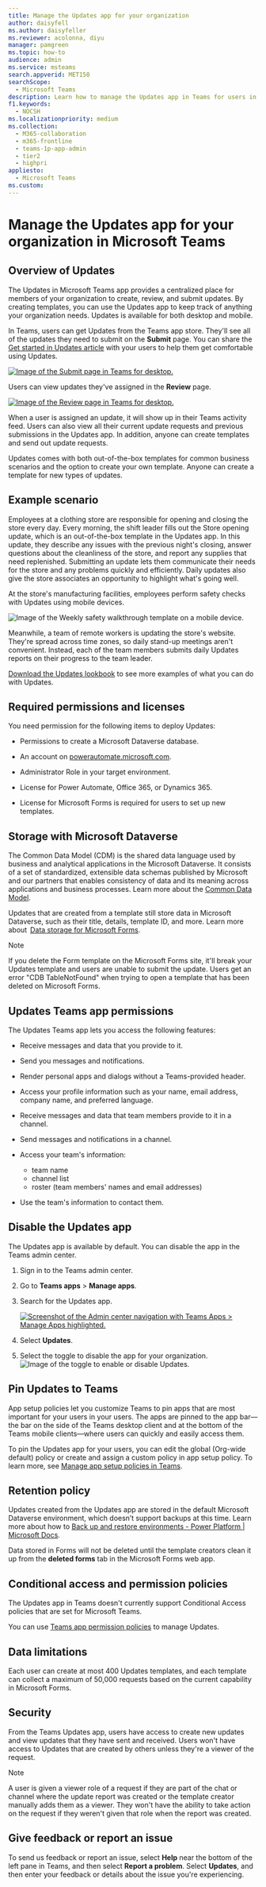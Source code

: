 ```yaml
---
title: Manage the Updates app for your organization
author: daisyfell
ms.author: daisyfeller
ms.reviewer: acolonna, diyu
manager: pamgreen
ms.topic: how-to
audience: admin
ms.service: msteams
search.appverid: MET150
searchScope:
  - Microsoft Teams
description: Learn how to manage the Updates app in Teams for users in your organization.
f1.keywords:
  - NOCSH
ms.localizationpriority: medium
ms.collection: 
  - M365-collaboration
  - m365-frontline
  - teams-1p-app-admin
  - tier2
  - highpri
appliesto: 
  - Microsoft Teams
ms.custom: 
---
```


# Manage the Updates app for your organization in Microsoft Teams

## Overview of Updates

The Updates in Microsoft Teams app provides a centralized place for members of your organization to create, review, and submit updates. By creating templates, you can use the Updates app to keep track of anything your organization needs. Updates is available for both desktop and mobile.

In Teams, users can get Updates from the Teams app store. They'll see all of the updates they need to submit on the **Submit** page. You can share the [Get started in Updates article](https://support.microsoft.com/office/get-started-in-updates-c03a079e-e660-42dc-817b-ca4cfd602e5a) with your users to help them get comfortable using Updates.

[![Image of the Submit page in Teams for desktop.](media/updates-submit-small.png)](media/updates-submit.png#lightbox)

Users can view updates they've assigned in the **Review** page.

[![Image of the Review page in Teams for desktop.](media/updates-home-small.png)](media/updates-home.png#lightbox)

When a user is assigned an update, it will show up in their Teams activity feed. Users can also view all their current update requests and previous submissions in the Updates app. In addition, anyone can create templates and send out update requests.

Updates comes with both out-of-the-box templates for common business scenarios and the option to create your own template. Anyone can create a template for new types of updates.

## Example scenario

Employees at a clothing store are responsible for opening and closing the store every day. Every morning, the shift leader fills out the Store opening update, which is an out-of-the-box template in the Updates app. In this update, they describe any issues with the previous night's closing, answer questions about the cleanliness of the store, and report any supplies that need replenished. Submitting an update lets them communicate their needs for the store and any problems quickly and efficiently. Daily updates also give the store associates an opportunity to highlight what's going well.

At the store's manufacturing facilities, employees perform safety checks with Updates using mobile devices.

![Image of the Weekly safety walkthrough template on a mobile device.](media/updates-mobile.png)

Meanwhile, a team of remote workers is updating the store's website. They're spread across time zones, so daily stand-up meetings aren't convenient. Instead, each of the team members submits daily Updates reports on their progress to the team leader.

[Download the Updates lookbook](https://go.microsoft.com/fwlink/?linkid=2197649) to see more examples of what you can do with Updates.

## Required permissions and licenses

You need permission for the following items to deploy Updates:

- Permissions to create a Microsoft Dataverse database.

- An account on [powerautomate.microsoft.com](https://powerautomate.microsoft.com/).

- Administrator Role in your target environment.

- License for Power Automate, Office 365, or Dynamics 365.

- License for Microsoft Forms is required for users to set up new templates.

## Storage with Microsoft Dataverse

The Common Data Model (CDM) is the shared data language used by business and analytical applications in the Microsoft Dataverse. It consists of a set of standardized, extensible data schemas published by Microsoft and our partners that enables consistency of data and its meaning across applications and business processes. Learn more about the [Common Data Model](/common-data-model/).

Updates that are created from a template still store data in Microsoft Dataverse, such as their title, details, template ID, and more. Learn more about  [Data storage for Microsoft Forms](https://support.microsoft.com/office/data-storage-for-microsoft-forms-97a34e2e-98e1-4dc2-b6b4-7a8444cb1dc3#:~:text=Where%20data%20is%20stored%20for%20Microsoft%20Forms.%20Microsoft,European-based%20tenants%20is%20stored%20on%20servers%20in%20Europe).

>[!Note]
>If you delete the Form template on the Microsoft Forms site, it'll break your Updates template and users are unable to submit the update. Users get an error "CDB TableNotFound" when trying to open a template that has been deleted on Microsoft Forms.

## Updates Teams app permissions

The Updates Teams app lets you access the following features:

- Receive messages and data that you provide to it.

- Send you messages and notifications.

- Render personal apps and dialogs without a Teams-provided header.

- Access your profile information such as your name, email address, company name, and preferred language.

- Receive messages and data that team members provide to it in a channel.

- Send messages and notifications in a channel.

- Access your team's information:
  - team name
  - channel list
  - roster (team members' names and email addresses)

- Use the team's information to contact them.

## Disable the Updates app

The Updates app is available by default. You can disable the app in the Teams admin center.

  1. Sign in to the Teams admin center.

  2. Go to **Teams apps** > **Manage apps**.

  3. Search for the Updates app.

     [![Screenshot of the Admin center navigation with Teams Apps > Manage Apps highlighted.](media/manage-updates-small.png)](media/manage-updates.png#lightbox)

  4. Select **Updates**.

  5. Select the toggle to disable the app for your organization.
    ![Image of the toggle to enable or disable Updates.](media/toggle-updates.png)

## Pin Updates to Teams

App setup policies let you customize Teams to pin apps that are most important for your users in your users. The apps are pinned to the app bar—the bar on the side of the Teams desktop client and at the bottom of the Teams mobile clients—where users can quickly and easily access them.

To pin the Updates app for your users, you can edit the global (Org-wide default) policy or create and assign a custom policy in app setup policy. To learn more, see [Manage app setup policies in Teams](teams-app-setup-policies.md).

## Retention policy

Updates created from the Updates app are stored in the default Microsoft Dataverse environment, which doesn’t support backups at this time. Learn more about how to [Back up and restore environments - Power Platform \| Microsoft Docs](/power-platform/admin/backup-restore-environments).

Data stored in Forms will not be deleted until the template creators clean it up from the **deleted forms** tab in the Microsoft Forms web app.

## Conditional access and permission policies

The Updates app in Teams doesn't currently support Conditional Access policies that are set for Microsoft Teams.

You can use [Teams app permission policies](teams-app-permission-policies.md) to manage Updates.

## Data limitations

Each user can create at most 400 Updates templates, and each template can collect a maximum of 50,000 requests based on the current capability in Microsoft Forms.

## Security

From the Teams Updates app, users have access to create new updates and view updates that they have sent and received. Users won't have access to Updates that are created by others unless they're a viewer of the request.

>[!Note]
> A user is given a viewer role of a request if they are part of the chat or channel where the update report was created or the template creator manually adds them as a viewer. They won't have the ability to take action on the request if they weren't given that role when the report was created.

## Give feedback or report an issue
  
To send us feedback or report an issue, select **Help** near the bottom of the left pane in Teams, and then select **Report a problem**. Select **Updates**, and then enter your feedback or details about the issue you're experiencing.